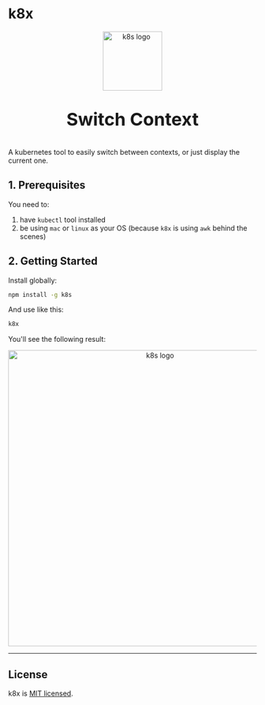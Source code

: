 # k8x

<p align="center">
  <img src="https://i.ibb.co/K5nmM72/kubernetes-256x249.png" width="120" alt="k8s logo" />
</p>

**<p size="7" align="center" style="font-size:36px">Switch Context</p>**

A kubernetes tool to easily switch between contexts, or just display the current one.

## 1. Prerequisites

You need to:

1. have `kubectl` tool installed
2. be using `mac` or `linux` as your OS (because `k8x` is using `awk` behind the scenes)

## 2. Getting Started

Install globally:

```bash
npm install -g k8s
```

And use like this:

```bash
k8x
```

You'll see the following result:

<p align="center">
  <img src="https://i.ibb.co/gP5jn9S/screenshot-k8s.png" width="600" alt="k8s logo" />
</p>

---

## License

k8x is [MIT licensed](LICENSE).

